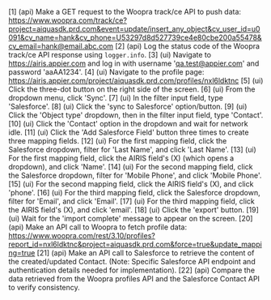 [1] (api) Make a GET request to the Woopra track/ce API to push data: https://www.woopra.com/track/ce?project=aiquasdk.prd.com&event=update/insert_any_object&cv_user_id=u0091&cv_name=hank&cv_phone=U53297d8d527739ce4e80cbe200a55478&cv_email=hank@email.abc.com
[2] (api) Log the status code of the Woopra track/ce API response using `logger.info`.
[3] (ui) Navigate to https://airis.appier.com and log in with username 'qa.test@appier.com' and password 'aaAA1234'.
[4] (ui) Navigate to the profile page: https://airis.appier.com/project/aiquasdk.prd.com/profiles/nxl6ldktnc
[5] (ui) Click the three-dot button on the right side of the screen.
[6] (ui) From the dropdown menu, click 'Sync'.
[7] (ui) In the filter input field, type 'Salesforce'.
[8] (ui) Click the 'sync to Salesforce' option/button.
[9] (ui) Click the 'Object type' dropdown, then in the filter input field, type 'Contact'.
[10] (ui) Click the 'Contact' option in the dropdown and wait for network idle.
[11] (ui) Click the 'Add Salesforce Field' button three times to create three mapping fields.
[12] (ui) For the first mapping field, click the Salesforce dropdown, filter for 'Last Name', and click 'Last Name'.
[13] (ui) For the first mapping field, click the AIRIS field's (X) (which opens a dropdown), and click 'Name'.
[14] (ui) For the second mapping field, click the Salesforce dropdown, filter for 'Mobile Phone', and click 'Mobile Phone'.
[15] (ui) For the second mapping field, click the AIRIS field's (X), and click 'phone'.
[16] (ui) For the third mapping field, click the Salesforce dropdown, filter for 'Email', and click 'Email'.
[17] (ui) For the third mapping field, click the AIRIS field's (X), and click 'email'.
[18] (ui) Click the 'export' button.
[19] (ui) Wait for the 'import complete' message to appear on the screen.
[20] (api) Make an API call to Woopra to fetch profile data: https://www.woopra.com/rest/3.10/profiles?report_id=nxl6ldktnc&project=aiquasdk.prd.com&force=true&update_mapping=true
[21] (api) Make an API call to Salesforce to retrieve the content of the created/updated Contact. (Note: Specific Salesforce API endpoint and authentication details needed for implementation).
[22] (api) Compare the data retrieved from the Woopra profiles API and the Salesforce Contact API to verify consistency.
